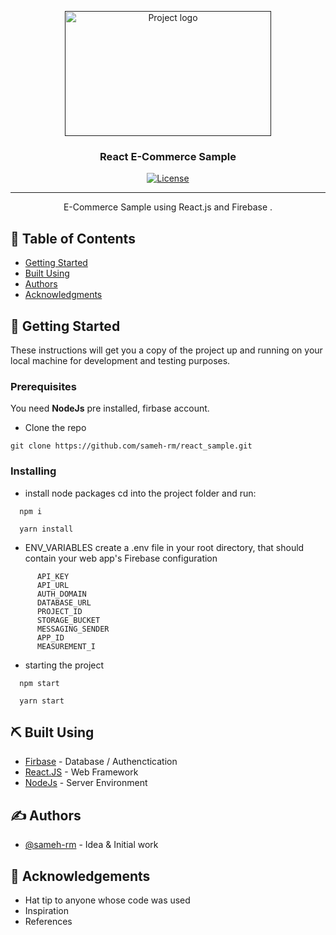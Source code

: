<p align="center">
  <a href="" rel="noopener">
 <img width=330px height=200px src="https://miro.medium.com/max/3176/1*h-xRzZOCHk8jTlEa8M42GA.png" alt="Project logo"></a>
</p>

<h3 align="center">React E-Commerce Sample</h3>

<div align="center">

[![License](https://img.shields.io/badge/license-MIT-blue.svg)](/LICENSE)

</div>

---

<p align="center"> E-Commerce Sample using React.js and Firebase .
    <br> 
</p>

## 📝 Table of Contents

- [Getting Started](#getting_started)
- [Built Using](#built_using)
- [Authors](#authors)
- [Acknowledgments](#acknowledgement)

## 🏁 Getting Started <a name = "getting_started"></a>

These instructions will get you a copy of the project up and running on your local machine for development and testing purposes.

### Prerequisites

You need **NodeJs** pre installed, firbase account.

- Clone the repo

```
git clone https://github.com/sameh-rm/react_sample.git
```

### Installing

- install node packages
  cd into the project folder and run:

```
  npm i
```

```
  yarn install
```

- ENV_VARIABLES
  create a .env file in your root directory, that should contain your web app's Firebase configuration

```
      API_KEY
      API_URL
      AUTH_DOMAIN
      DATABASE_URL
      PROJECT_ID
      STORAGE_BUCKET
      MESSAGING_SENDER
      APP_ID
      MEASUREMENT_I
```

- starting the project

```
  npm start
```

```
  yarn start
```

## ⛏️ Built Using <a name = "built_using"></a>

- [Firbase](https://firebase.google.com/) - Database / Authenctication
- [React.JS](https://reactjs.org/) - Web Framework
- [NodeJs](https://nodejs.org/en/) - Server Environment

## ✍️ Authors <a name = "authors"></a>

- [@sameh-rm](https://github.com/sameh-rm) - Idea & Initial work

## 🎉 Acknowledgements <a name = "acknowledgement"></a>

- Hat tip to anyone whose code was used
- Inspiration
- References
